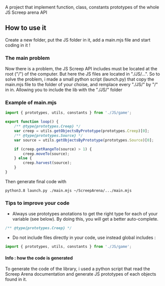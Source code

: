 A project that implement function, class, constants prototypes of the whole JS Screep arena API

## How to use it

Create a new folder, put the JS folder in it, add a main.mjs file and start coding in it !
### The main problem

Now there is a problem, the JS Screep API includes must be located at the root ("/") of the computer.
But here the JS files are located in "./JS/...".
So to solve the problem, i made a small python script (launch.py) that copy the main.mjs file to the folder of your choise, and remplace every "./JS/" by "/" in in. Allowing you to include the lib with the "./JS/" folder

### Example of main.mjs

```javascript
import { prototypes, utils, constants } from './JS/game';

export function loop() {
    /** @type{prototypes.Creep} */
    var creep = utils.getObjectsByPrototype(prototypes.Creep)[0];
    /** @type{prototypes.Source} */
    var source = utils.getObjectsByPrototype(prototypes.Source)[0];

    if (creep.getRangeTo(source) > 1) {
        creep.moveTo(source);
    } else {
        creep.harvest(source);
    }
}
```

Then generate final code with
```
python3.8 launch.py ./main.mjs ~/ScreepArena/.../main.mjs
```
### Tips to improve your code
* Always use prototypes anotations to get the right type for each of your variable (see below). By doing this, you will get a better auto-complete.

```javascript
/** @type{prototypes.Creep} */
```

* Do not include files directly in your code, use instead global includes : 

```javascript
import { prototypes, utils, constants } from './JS/game';
```

#### Info : how the code is generated
To generate the code of the library, i used a python script that read the Screep Arena documentation and generate JS prototypes of each objects found in it.
